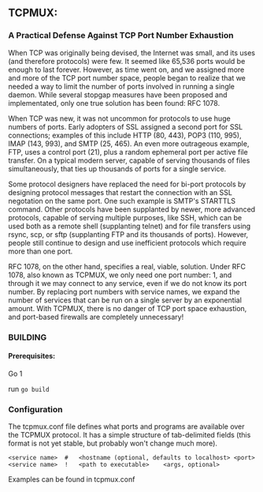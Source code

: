 ## TCPMUX:
### A Practical Defense Against TCP Port Number Exhaustion

When TCP was originally being devised, the Internet was small, and its uses (and therefore protocols) were few. It seemed like 65,536 ports would be enough to last forever. However, as time went on, and we assigned more and more of the TCP port number space, people began to realize that we needed a way to limit the number of ports involved in running a single daemon. While several stopgap measures have been proposed and implementated, only one true solution has been found: RFC 1078.

When TCP was new, it was not uncommon for protocols to use huge numbers of ports. Early adopters of SSL assigned a second port for SSL connections; examples of this include HTTP (80, 443), POP3 (110, 995), IMAP (143, 993), and SMTP (25, 465). An even more outrageous example, FTP, uses a control port (21), plus a random ephemeral port per active file transfer. On a typical modern server, capable of serving thousands of files simultaneously, that ties up thousands of ports for a single service.

Some protocol designers have replaced the need for bi-port protocols by designing protocol messages that restart the connection with an SSL negotation on the same port. One such example is SMTP's STARTTLS command. Other protocols have been supplanted by newer, more advanced protocols, capable of serving multiple purposes, like SSH, which can be used both as a remote shell (supplanting telnet) and for file transfers using rsync, scp, or sftp (supplanting FTP and its thousands of ports). However, people still continue to design and use inefficient protocols which require more than one port.

RFC 1078, on the other hand, specifies a real, viable, solution. Under RFC 1078, also known as TCPMUX, we only need one port number: 1, and through it we may connect to any service, even if we do not know its port number. By replacing port numbers with service names, we expand the number of services that can be run on a single server by an exponential amount. With TCPMUX, there is no danger of TCP port space exhaustion, and port-based firewalls are completely unnecessary!

### BUILDING
#### Prerequisites:
Go 1

run `go build`

### Configuration

The tcpmux.conf file defines what ports and programs are available over the TCPMUX protocol. It has a simple structure of tab-delimited fields (this format  is not yet stable, but probably won't change much more).
````
<service name>	#	<hostname (optional, defaults to localhost>	<port>
<service name>	!	<path to executable>	<args, optional>
````
Examples can be found in tcpmux.conf
